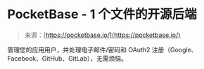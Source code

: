 <!--yml

category: 未分类

date: 2024-05-27 14:35:10

-->

# PocketBase - 1 个文件的开源后端

> 来源：[https://pocketbase.io/](https://pocketbase.io/)

管理您的应用用户，并处理电子邮件/密码和 OAuth2 注册（Google、Facebook、GitHub、GitLab），无需烦恼。
